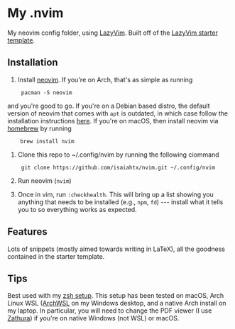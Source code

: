 # My .nvim

My neovim config folder, using [LazyVim](https://github.com/LazyVim/LazyVim).
Built off of the
[LazyVim starter template](https://github.com/LazyVim/starter).

## Installation

1. Install [neovim](https://neovim.io/). If you're on Arch, that's as simple as running

        pacman -S neovim

and you're good to go. If you're on a Debian based distro, the default version
of neovim that comes with `apt` is outdated, in which case follow the
installation instructions
[here](https://github.com/neovim/neovim/blob/master/INSTALL.md). If you're on
macOS, then install neovim via [homebrew](https://brew.sh/) by running 

        brew install nvim

1. Clone this repo to ~/.config/nvim by running the following ciommand

        git clone https://github.com/isaiahtx/nvim.git ~/.config/nvim

1. Run neovim (`nvim`)

1. Once in vim, run `:checkhealth`. This will bring up a list showing you
   anything that needs to be installed (e.g., `npm`, `fd`) --- install what it
   tells you to so everything works as expected.

## Features

Lots of snippets (mostly aimed towards writing in LaTeX), all the goodness
contained in the starter template.

## Tips

Best used with my [zsh setup](https://github.com/isaiahtx/zdotdir). This setup
has been tested on macOS, Arch Linux WSL
([ArchWSL](https://github.com/yuk7/ArchWSL) on my Windows desktop, and a native
Arch install on my laptop. In particular, you will need to change the PDF
viewer (I use [Zathura](https://github.com/pwmt/zathura)) if you're on native
Windows (not WSL) or macOS.
